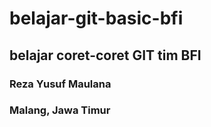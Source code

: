 # belajar-git-basic-bfi
## belajar coret-coret GIT tim BFI
### Reza Yusuf Maulana
### Malang, Jawa Timur
